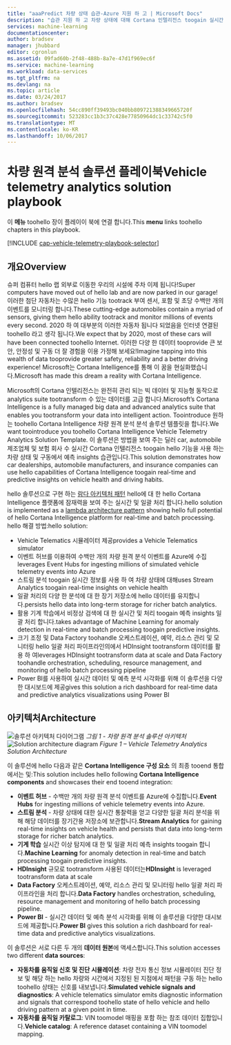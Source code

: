 ```yaml
---
title: "aaaPredict 차량 상태 습관-Azure 지원 하 고 | Microsoft Docs"
description: "습관 지원 하 고 차량 상태에 대해 Cortana 인텔리전스 toogain 실시간 및 예측 insights hello 기능을 사용 합니다."
services: machine-learning
documentationcenter: 
author: bradsev
manager: jhubbard
editor: cgronlun
ms.assetid: 09fad60b-2f48-488b-8a7e-47d1f969ec6f
ms.service: machine-learning
ms.workload: data-services
ms.tgt_pltfrm: na
ms.devlang: na
ms.topic: article
ms.date: 03/24/2017
ms.author: bradsev
ms.openlocfilehash: 54cc890ff39493bc040bb809721388349665720f
ms.sourcegitcommit: 523283cc1b3c37c428e77850964dc1c33742c5f0
ms.translationtype: MT
ms.contentlocale: ko-KR
ms.lasthandoff: 10/06/2017
---
```

# <a name="vehicle-telemetry-analytics-solution-playbook"></a><span data-ttu-id="401ed-103">차량 원격 분석 솔루션 플레이북</span><span class="sxs-lookup"><span data-stu-id="401ed-103">Vehicle telemetry analytics solution playbook</span></span>
<span data-ttu-id="401ed-104">이 **메뉴** toohello 장이 플레이이 북에 연결 합니다.</span><span class="sxs-lookup"><span data-stu-id="401ed-104">This **menu** links toohello chapters in this playbook.</span></span> 

[!INCLUDE [cap-vehicle-telemetry-playbook-selector](../../includes/cap-vehicle-telemetry-playbook-selector.md)]

## <a name="overview"></a><span data-ttu-id="401ed-105">개요</span><span class="sxs-lookup"><span data-stu-id="401ed-105">Overview</span></span>
<span data-ttu-id="401ed-106">슈퍼 컴퓨터 hello 랩 외부로 이동한 우리의 시설에 주차 이제 됩니다!</span><span class="sxs-lookup"><span data-stu-id="401ed-106">Super computers have moved out of hello lab and are now parked in our garage!</span></span> <span data-ttu-id="401ed-107">이러한 첨단 자동차는 수많은 hello 기능 tootrack 부여 센서, 포함 및 초당 수백만 개의 이벤트를 모니터링 합니다.</span><span class="sxs-lookup"><span data-stu-id="401ed-107">These cutting-edge automobiles contain a myriad of sensors, giving them hello ability tootrack and monitor millions of events every second.</span></span> <span data-ttu-id="401ed-108">2020 하 여 대부분의 이러한 자동차 됩니다 되었음을 인터넷 연결된 toohello 라고 생각 됩니다.</span><span class="sxs-lookup"><span data-stu-id="401ed-108">We expect that by 2020, most of these cars will have been connected toohello Internet.</span></span> <span data-ttu-id="401ed-109">이러한 다양 한 데이터 tooprovide 큰 보안, 안정성 및 구동 더 잘 경험을 이용 가정해 보세요!</span><span class="sxs-lookup"><span data-stu-id="401ed-109">Imagine tapping into this wealth of data tooprovide greater safety, reliability and a better driving experience!</span></span> <span data-ttu-id="401ed-110">Microsoft는 Cortana Intelligence를 통해 이 꿈을 현실화했습니다.</span><span class="sxs-lookup"><span data-stu-id="401ed-110">Microsoft has made this dream a reality with Cortana Intelligence.</span></span>

<span data-ttu-id="401ed-111">Microsoft의 Cortana 인텔리전스는 완전히 관리 되는 빅 데이터 및 지능형 동작으로 analytics suite tootransform 수 있는 데이터를 고급 합니다.</span><span class="sxs-lookup"><span data-stu-id="401ed-111">Microsoft’s Cortana Intelligence is a fully managed big data and advanced analytics suite that enables you tootransform your data into intelligent action.</span></span> <span data-ttu-id="401ed-112">Toointroduce 원하는 toohello Cortana Intelligence 차량 원격 분석 분석 솔루션 템플릿을 합니다.</span><span class="sxs-lookup"><span data-stu-id="401ed-112">We want toointroduce you toohello Cortana Intelligence Vehicle Telemetry Analytics Solution Template.</span></span> <span data-ttu-id="401ed-113">이 솔루션은 방법을 보여 주는 딜러 car, automobile 제조업체 및 보험 회사 수 실시간 Cortana 인텔리전스 toogain hello 기능을 사용 하는 차량 상태 및 구동에서 예측 insights 습관입니다.</span><span class="sxs-lookup"><span data-stu-id="401ed-113">This solution demonstrates how car dealerships, automobile manufacturers, and insurance companies can use hello capabilities of Cortana Intelligence toogain real-time and predictive insights on vehicle health and driving habits.</span></span> 

<span data-ttu-id="401ed-114">hello 솔루션으로 구현 하는 [람다 아키텍처 패턴](https://en.wikipedia.org/wiki/Lambda_architecture) hello에 대 한 hello Cortana Intelligence 플랫폼에 잠재력을 보여 주는 실시간 및 일괄 처리 합니다.</span><span class="sxs-lookup"><span data-stu-id="401ed-114">hello solution is implemented as a [lambda architecture pattern](https://en.wikipedia.org/wiki/Lambda_architecture) showing hello full potential of hello Cortana Intelligence platform for real-time and batch processing.</span></span> <span data-ttu-id="401ed-115">hello 해결 방법:</span><span class="sxs-lookup"><span data-stu-id="401ed-115">hello solution:</span></span> 

* <span data-ttu-id="401ed-116">Vehicle Telematics 시뮬레이터 제공</span><span class="sxs-lookup"><span data-stu-id="401ed-116">provides a Vehicle Telematics simulator</span></span>
* <span data-ttu-id="401ed-117">이벤트 허브를 이용하여 수백만 개의 차량 원격 분석 이벤트를 Azure에 수집</span><span class="sxs-lookup"><span data-stu-id="401ed-117">leverages Event Hubs for ingesting millions of simulated vehicle telemetry events into Azure</span></span> 
* <span data-ttu-id="401ed-118">스트림 분석 toogain 실시간 정보를 사용 하 여 차량 상태에 대해</span><span class="sxs-lookup"><span data-stu-id="401ed-118">uses Stream Analytics toogain real-time insights on vehicle health</span></span>
* <span data-ttu-id="401ed-119">일괄 처리의 다양 한 분석에 대 한 장기 저장소에 hello 데이터를 유지합니다.</span><span class="sxs-lookup"><span data-stu-id="401ed-119">persists hello data into long-term storage for richer batch analytics.</span></span> 
* <span data-ttu-id="401ed-120">활용 기계 학습에서 비정상 검색에 대 한 실시간 및 처리 toogain 예측 insights 일괄 처리 합니다.</span><span class="sxs-lookup"><span data-stu-id="401ed-120">takes advantage of Machine Learning for anomaly detection in real-time and batch processing toogain predictive insights.</span></span>
* <span data-ttu-id="401ed-121">크기 조정 및 Data Factory toohandle 오케스트레이션, 예약, 리소스 관리 및 모니터링 hello 일괄 처리 파이프라인의에서 HDInsight tootransform 데이터를 활용 하 여</span><span class="sxs-lookup"><span data-stu-id="401ed-121">leverages HDInsight tootransform data at scale and Data Factory toohandle orchestration, scheduling, resource management, and monitoring of hello batch processing pipeline</span></span> 
* <span data-ttu-id="401ed-122">Power BI를 사용하여 실시간 데이터 및 예측 분석 시각화를 위해 이 솔루션을 다양한 대시보드에 제공</span><span class="sxs-lookup"><span data-stu-id="401ed-122">gives this solution a rich dashboard for real-time data and predictive analytics visualizations using Power BI</span></span>

## <a name="architecture"></a><span data-ttu-id="401ed-123">아키텍처</span><span class="sxs-lookup"><span data-stu-id="401ed-123">Architecture</span></span>
<span data-ttu-id="401ed-124">![솔루션 아키텍처 다이어그램](./media/cortana-analytics-playbook-vehicle-telemetry/fig1-vehicle-telemetry-annalytics-solution-architecture.png)
*그림 1 - 차량 원격 분석 솔루션 아키텍처*</span><span class="sxs-lookup"><span data-stu-id="401ed-124">![Solution architecture diagram](./media/cortana-analytics-playbook-vehicle-telemetry/fig1-vehicle-telemetry-annalytics-solution-architecture.png)
*Figure 1 – Vehicle Telemetry Analytics Solution Architecture*</span></span>

<span data-ttu-id="401ed-125">이 솔루션에 hello 다음과 같은 **Cortana Intelligence 구성 요소** 의 최종 tooend 통합에서는 및:</span><span class="sxs-lookup"><span data-stu-id="401ed-125">This solution includes hello following **Cortana Intelligence components** and showcases their end tooend integration:</span></span>

* <span data-ttu-id="401ed-126">**이벤트 허브** - 수백만 개의 차량 원격 분석 이벤트를 Azure에 수집합니다.</span><span class="sxs-lookup"><span data-stu-id="401ed-126">**Event Hubs** for ingesting millions of vehicle telemetry events into Azure.</span></span>
* <span data-ttu-id="401ed-127">**스트림 분석** - 차량 상태에 대한 실시간 통찰력을 얻고 다양한 일괄 처리 분석을 위해 해당 데이터를 장기간용 저장소에 보관합니다.</span><span class="sxs-lookup"><span data-stu-id="401ed-127">**Stream Analytics** for gaining real-time insights on vehicle health and persists that data into long-term storage for richer batch analytics.</span></span>
* <span data-ttu-id="401ed-128">**기계 학습** 실시간 이상 탐지에 대 한 및 일괄 처리 예측 insights toogain 합니다.</span><span class="sxs-lookup"><span data-stu-id="401ed-128">**Machine Learning** for anomaly detection in real-time and batch processing toogain predictive insights.</span></span>
* <span data-ttu-id="401ed-129">**HDInsight** 규모로 tootransform 사용된 데이터는</span><span class="sxs-lookup"><span data-stu-id="401ed-129">**HDInsight** is leveraged tootransform data at scale</span></span>
* <span data-ttu-id="401ed-130">**Data Factory** 오케스트레이션, 예약, 리소스 관리 및 모니터링 hello 일괄 처리 파이프라인을 처리 합니다.</span><span class="sxs-lookup"><span data-stu-id="401ed-130">**Data Factory** handles orchestration, scheduling, resource management and monitoring of hello batch processing pipeline.</span></span>
* <span data-ttu-id="401ed-131">**Power BI** - 실시간 데이터 및 예측 분석 시각화를 위해 이 솔루션을 다양한 대시보드에 제공합니다.</span><span class="sxs-lookup"><span data-stu-id="401ed-131">**Power BI** gives this solution a rich dashboard for real-time data and predictive analytics visualizations.</span></span>

<span data-ttu-id="401ed-132">이 솔루션은 서로 다른 두 개의 **데이터 원본**에 액세스합니다.</span><span class="sxs-lookup"><span data-stu-id="401ed-132">This solution accesses two different **data sources**:</span></span> 

* <span data-ttu-id="401ed-133">**자동차를 움직일 신호 및 진단 시뮬레이션**: 차량 전자 통신 정보 시뮬레이터 진단 정보 및 해당 하는 hello 차량와 시간에서 지정된 된 지점에서 패턴을 구동 하는 hello toohello 상태는 신호를 내보냅니다.</span><span class="sxs-lookup"><span data-stu-id="401ed-133">**Simulated vehicle signals and diagnostics**: A vehicle telematics simulator emits diagnostic information and signals that correspond toohello state of hello vehicle and hello driving pattern at a given point in time.</span></span> 
* <span data-ttu-id="401ed-134">**자동차를 움직일 카탈로그**: VIN toomodel 매핑을 포함 하는 참조 데이터 집합입니다.</span><span class="sxs-lookup"><span data-stu-id="401ed-134">**Vehicle catalog**: A reference dataset containing a VIN toomodel mapping.</span></span>

